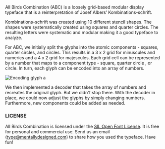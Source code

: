 All Birds Combination (ABC) is a loosely grid-based modular display typeface that is a reinterpretation of Josef Albersʼ Kombinations-schrift.

Kombinations-schrift was created using 10 different stencil shapes. The shapes were systematically created using squares and quarter circles. The resulting letters were systematic and modular making it a good typeface to analyze.

<!-- ![Albersʼ Kombinations-schrift](resources/images/JosefAlbersKombinationsschrift.png "Albersʼ Kombinations-schrift") -->

For ABC, we initially split the glyphs into the atomic components - squares, quarter circles, and circles. This  results in a 3 x 2 grid for minuscules and numerics and a 4 x 2 grid for majescules. Each grid cell can be represented by a number that maps to a component type - square, quarter circle , or circle. In turn, each glyph can be encoded into an array of numbers. 
 
![Encoding glyph a](resources/images/decoding.png "Encoding glyph a")

We then implemented a decoder that takes the array of numbers and recreates the original glyph.
But we didn't stop there. With the decoder in place, we could now adjust the glyphs by simply changing numbers. Furthermore, new components could be added as needed.

### LICENSE
All Birds Combination is licensed under the [SIL Open Font License][1]. It is free for personal and commercial use. Send us an email (type@mentallydesigned.com) to share how you used the typeface. Have fun!

[1]: downloads/License.txt
